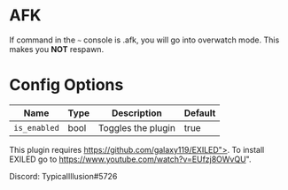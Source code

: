 # AFK
If command in the `~` console is .afk, you will go into overwatch mode.
This makes you __NOT__ respawn.
# Config Options
| Name | Type | Description | Default |
| --- | --- | --- | --- |
| `is_enabled` | bool | Toggles the plugin | true |

This plugin requires https://github.com/galaxy119/EXILED">.
To install EXILED go to https://www.youtube.com/watch?v=EUfzj8OWvQU".

Discord: TypicalIllusion#5726
